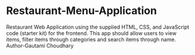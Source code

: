 # Restaurant-Menu-Application
Restaurant Web Application using the supplied HTML, CSS, and JavaScript code (starter kit) for the frontend. This app should allow users to view items, filter items through categories and search items through name.
Author-Gautami Choudhary
